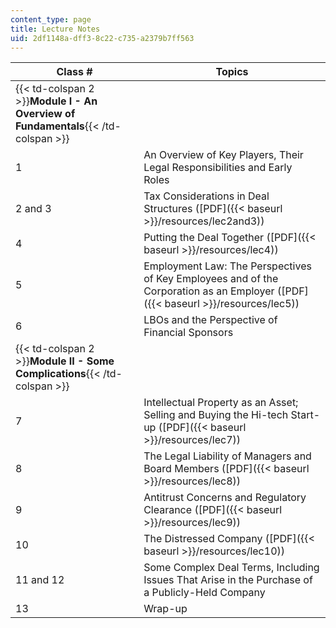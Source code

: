 ```yaml
---
content_type: page
title: Lecture Notes
uid: 2df1148a-dff3-8c22-c735-a2379b7ff563
---
```


| Class # | Topics |
| --- | --- |
| {{< td-colspan 2 >}}**Module I - An Overview of Fundamentals**{{< /td-colspan >}} ||
| 1 | An Overview of Key Players, Their Legal Responsibilities and Early Roles |
| 2 and 3 | Tax Considerations in Deal Structures ([PDF]({{< baseurl >}}/resources/lec2and3)) |
| 4 | Putting the Deal Together ([PDF]({{< baseurl >}}/resources/lec4)) |
| 5 | Employment Law: The Perspectives of Key Employees and of the Corporation as an Employer ([PDF]({{< baseurl >}}/resources/lec5)) |
| 6 | LBOs and the Perspective of Financial Sponsors |
| {{< td-colspan 2 >}}**Module II - Some Complications**{{< /td-colspan >}} ||
| 7 | Intellectual Property as an Asset; Selling and Buying the Hi-tech Start-up ([PDF]({{< baseurl >}}/resources/lec7)) |
| 8 | The Legal Liability of Managers and Board Members ([PDF]({{< baseurl >}}/resources/lec8)) |
| 9 | Antitrust Concerns and Regulatory Clearance ([PDF]({{< baseurl >}}/resources/lec9)) |
| 10 | The Distressed Company ([PDF]({{< baseurl >}}/resources/lec10)) |
| 11 and 12 | Some Complex Deal Terms, Including Issues That Arise in the Purchase of a Publicly-Held Company |
| 13 | Wrap-up